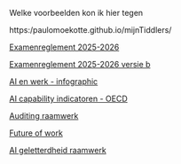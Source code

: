 Welke voorbeelden kon ik hier tegen


https:/paulomoekotte.github.io/mijnTiddlers/

[Examenreglement 2025-2026](https://paulomoekotte.github.io/mijnTiddlers/examenreglement_2025-2026.html)

[Examenreglement 2025-2026 versie b](https://paulomoekotte.github.io/mijnTiddlers/examenreglement_2025-2026b.html)

[AI en werk - infographic](https://paulomoekotte.github.io/mijnTiddlers//AI%20en%20werk.html)

[AI capability indicatoren - OECD](https://paulomoekotte.github.io/mijnTiddlers/AI_CapabilityIndicators.html)

[Auditing raamwerk](https://paulomoekotte.github.io/mijnTiddlers/AuditingFramework.html)

[Future of work](https://paulomoekotte.github.io/mijnTiddlers/FutureOfWork.html)

[AI geletterdheid raamwerk](https://paulomoekotte.github.io/mijnTiddlers/AIGeletterdheidRaamwerk.html)
